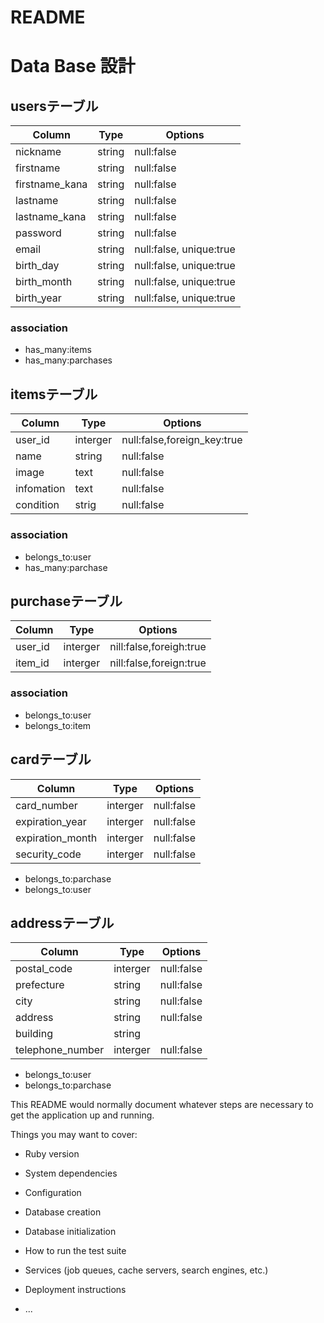 # README

# Data Base 設計

## usersテーブル
|Column|Type|Options|
|------|----|-------|
|nickname|string|null:false|
|firstname|string|null:false|
|firstname_kana|string|null:false|
|lastname|string|null:false|
|lastname_kana|string|null:false|
|password|string|null:false|
|email|string|null:false, unique:true|
|birth_day|string|null:false, unique:true|
|birth_month|string|null:false, unique:true|
|birth_year|string|null:false, unique:true|

### association
- has_many:items
- has_many:parchases

## itemsテーブル
|Column|Type|Options|
|------|----|-------|
|user_id|interger|null:false,foreign_key:true|
|name|string|null:false|
|image|text|null:false|
|infomation|text|null:false|
|condition|strig|null:false|
### association
- belongs_to:user
- has_many:parchase

## purchaseテーブル
|Column|Type|Options|
|------|----|-------|
|user_id|interger|nill:false,foreigh:true|
|item_id|interger|nill:false,foreign:true|

### association
- belongs_to:user
- belongs_to:item

## cardテーブル
|Column|Type|Options|
|------|----|-------|
|card_number|interger|null:false|
|expiration_year|interger|null:false|
|expiration_month|interger|null:false|
|security_code|interger|null:false|
- belongs_to:parchase
- belongs_to:user

## addressテーブル
|Column|Type|Options|
|------|----|-------|
|postal_code|interger|null:false
|prefecture|string|null:false|
|city|string|null:false|
|address|string|null:false|
|building|string||
|telephone_number|interger|null:false|
- belongs_to:user
- belongs_to:parchase



This README would normally document whatever steps are necessary to get the
application up and running.

Things you may want to cover:

* Ruby version

* System dependencies

* Configuration

* Database creation

* Database initialization

* How to run the test suite

* Services (job queues, cache servers, search engines, etc.)

* Deployment instructions

* ...
